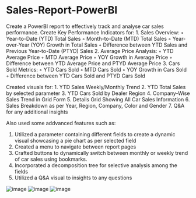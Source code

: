 # Sales-Report-PowerBI

Create a PowerBI report to effectively track and analyse car sales performance.
Create Key Performance Indicators for:
    1. Sales Overview:
        ◦ Year-to-Date (YTD) Total Sales
        ◦ Month-to-Date (MTD) Total Sales
        ◦ Year-over-Year (YOY) Growth in Total Sales
        ◦ Difference between YTD Sales and Previous Year-to-Date (PTYD) Sales
    2. Average Price Analysis:
        ◦ YTD Average Price
        ◦ MTD Average Price
        ◦ YOY Growth in Average Price
        ◦ Difference between YTD Average Price and PTYD Average Price
    3. Cars Sold Metrics:
        ◦ YTD Cars Sold
        ◦ MTD Cars Sold
        ◦ YOY Growth in Cars Sold
        ◦ Difference between YTD Cars Sold and PTYD Cars Sold

Created visuals for:
    1. YTD Sales Weekly/Monthly Trend
    2. YTD Total Sales by selected parameter
    3. YTD Cars Sold by Dealer Region
    4. Company-Wise Sales Trend in Grid Form
    5. Details Grid Showing All Car Sales Information
    6. Sales Breakdown as per Year, Region, Company, Color and Gender
    7. Q&A for any additional insights

Also used some addvanced features such as:
1. Utilized a parameter containing different fields to create a dynamic visual showcasing a pie chart as per selected field
2. Created a menu to navigate between report pages
3. Crafted buttons to dynamically switch between monthly or weekly trend of car sales using bookmarks.
4. Incorporated a decomposition tree for selective analysis among the fields
5. Utilized a Q&A visual to insights to any questions


![image](https://github.com/PranavP4tel/Sales-Report-PowerBI/assets/89249812/3c382c97-9fa6-4528-878f-46e92e56cc2a)
![image](https://github.com/PranavP4tel/Sales-Report-PowerBI/assets/89249812/eb909630-34d7-4a71-baaf-49ce7e07c20e)
![image](https://github.com/PranavP4tel/Sales-Report-PowerBI/assets/89249812/24e9211d-c3fb-4903-8d13-47eea05611d3)



    
